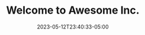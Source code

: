 ---
title: "Welcome to Awesome Inc."
date: 2023-05-12T23:40:33-05:00
tags: []
featured_image: ""
description: ""
---